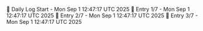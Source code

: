 📅 Daily Log Start - Mon Sep  1 12:47:17 UTC 2025
📌 Entry 1/7 - Mon Sep  1 12:47:17 UTC 2025
📌 Entry 2/7 - Mon Sep  1 12:47:17 UTC 2025
📌 Entry 3/7 - Mon Sep  1 12:47:17 UTC 2025
